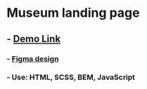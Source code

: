 # Museum landing page
## - [Demo Link](https://Lilia-Mazur.github.io/_Museum/)

### - [Figma design](https://www.figma.com/file/cRBCqE06cDrY3s4jX7h3iY/%D0%9D%D0%90%D0%9C%D0%A3-(Edit)?node-id=0%3A1)
### - Use: HTML, SCSS, BEM, JavaScript
